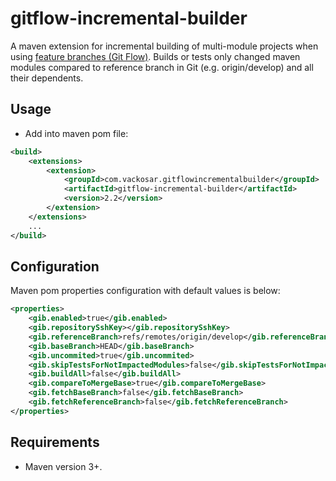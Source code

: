 # gitflow-incremental-builder

A maven extension for incremental building of multi-module projects when using [feature branches (Git Flow)](http://nvie.com/posts/a-successful-git-branching-model/).
Builds or tests only changed maven modules compared to reference branch in Git (e.g. origin/develop) and all their dependents.


## Usage

- Add into maven pom file:
```xml
<build>
    <extensions>
        <extension>
            <groupId>com.vackosar.gitflowincrementalbuilder</groupId>
            <artifactId>gitflow-incremental-builder</artifactId>
            <version>2.2</version>
        </extension>
    </extensions>
    ...
</build>
```
## Configuration

Maven pom properties configuration with default values is below:
```xml
<properties>
	<gib.enabled>true</gib.enabled>
	<gib.repositorySshKey></gib.repositorySshKey>
	<gib.referenceBranch>refs/remotes/origin/develop</gib.referenceBranch>
	<gib.baseBranch>HEAD</gib.baseBranch>
	<gib.uncommited>true</gib.uncommited>
	<gib.skipTestsForNotImpactedModules>false</gib.skipTestsForNotImpactedModules>
	<gib.buildAll>false</gib.buildAll>
	<gib.compareToMergeBase>true</gib.compareToMergeBase>
	<gib.fetchBaseBranch>false</gib.fetchBaseBranch>
	<gib.fetchReferenceBranch>false</gib.fetchReferenceBranch>
</properties>
```

## Requirements

- Maven version 3+.
